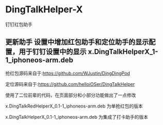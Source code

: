 # DingTalkHelper-X
钉钉红包助手  

更新助手
设置中增加红包助手和定位助手的显示配置，用于钉钉设置中的显示
x.DingTalkHelperX_1-1_iphoneos-arm.deb 
---------------------------------------------



抢红包源码来自于:https://github.com/WJustin/DingDingPod 

定位源码来自于:https://github.com/helloiOSer/DingTalkHelper

使用了二位前辈的代码，在页面部分和小部分功能做出了一点修改

x.DingTalkRedHelperX_0.1-1_iphoneos-arm.deb 为单抢红包的版本

x.DingTalkHelperX_0.1-1_iphoneos-arm.deb  为集成了打卡助手的版本


